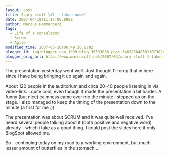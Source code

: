 ```yaml
---
layout: post
title: Scary stuff \#1 - taken down'
date: 2007-04-18T11:17:00.000Z
author: Marcus Hammarberg
tags:
  - Life of a consultant
  - Scrum
  - Agile
modified_time: 2007-05-16T06:49:26.678Z
blogger_id: tag:blogger.com,1999:blog-36533086.post-3463258483021073024
blogger_orig_url: http://www.marcusoft.net/2007/04/scary-stuff-1-taken-down.html
---
```


The
presentation yesterday went well. Just thought I'll drop that in here
since i have being bringing it up again and again.

About 120 people in the auditorium and circa 20-40 people listening in
via video-link... quite cool, even though it made the presentation a bit
harder. A funny (but nice) calmness came over me the minute i stepped up
on the stage. I also managed to keep the timing of the presentation down
to the minute (a first for me :))

The presentation was about SCRUM and it was quite well received. I've
heard several people talking about it (both positive and negative word)
already - which i take as a good thing. I could post the slides here if
only BlogSpot allowed me.

So - continuing today on my road to a working environment, but much
lesser amount of butterflies in the stomach...
